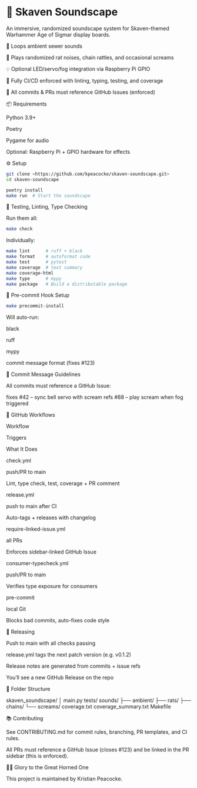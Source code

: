 # 🐀 Skaven Soundscape

An immersive, randomized soundscape system for Skaven-themed Warhammer Age of Sigmar display boards.

🎵 Loops ambient sewer sounds

🐁 Plays randomized rat noises, chain rattles, and occasional screams

💡 Optional LED/servo/fog integration via Raspberry Pi GPIO

🔬 Fully CI/CD enforced with linting, typing, testing, and coverage

🧠 All commits & PRs must reference GitHub Issues (enforced)

📦 Requirements

Python 3.9+

Poetry

Pygame for audio

Optional: Raspberry Pi + GPIO hardware for effects

⚙️ Setup

```bash
git clone <https://github.com/kpeacocke/skaven-soundscape.git>
cd skaven-soundscape

poetry install
make run  # Start the soundscape
```

🧪 Testing, Linting, Type Checking

Run them all:

```bash
make check
```

Individually:

```bash
make lint      # ruff + black
make format    # autoformat code
make test      # pytest
make coverage  # text summary
make coverage-html
make type      # mypy
make package   # Build a distributable package
```

🧼 Pre-commit Hook Setup

```bash
make precommit-install
```

Will auto-run:

black

ruff

mypy

commit message format (fixes #123)

🧾 Commit Message Guidelines

All commits must reference a GitHub Issue:

fixes #42 – sync bell servo with scream
refs #88 – play scream when fog triggered

🔁 GitHub Workflows

Workflow

Triggers

What It Does

check.yml

push/PR to main

Lint, type check, test, coverage + PR comment

release.yml

push to main after CI

Auto-tags + releases with changelog

require-linked-issue.yml

all PRs

Enforces sidebar-linked GitHub Issue

consumer-typecheck.yml

push/PR to main

Verifies type exposure for consumers

pre-commit

local Git

Blocks bad commits, auto-fixes code style

🚀 Releasing

Push to main with all checks passing

release.yml tags the next patch version (e.g. v0.1.2)

Release notes are generated from commits + issue refs

You’ll see a new GitHub Release on the repo

🧱 Folder Structure

skaven_soundscape/
│   main.py
tests/
sounds/
├── ambient/
├── rats/
├── chains/
└── screams/
coverage.txt
coverage_summary.txt
Makefile

📚 Contributing

See CONTRIBUTING.md for commit rules, branching, PR templates, and CI rules.

All PRs must reference a GitHub Issue (closes #123) and be linked in the PR sidebar (this is enforced).

🧙‍♂️ Glory to the Great Horned One

This project is maintained by Kristian Peacocke.
